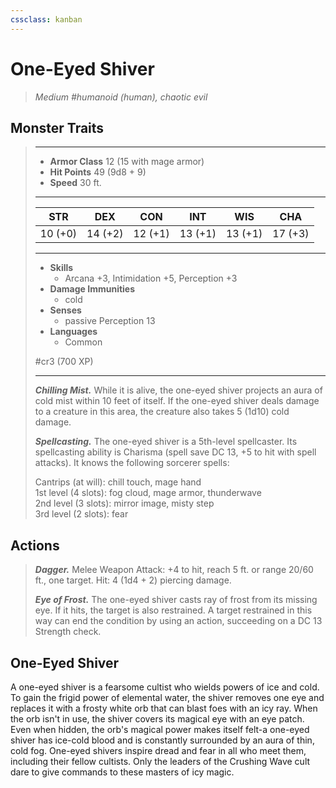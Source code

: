 ```yaml
---
cssclass: kanban
---
```


# One-Eyed Shiver
>*Medium #humanoid (human), chaotic evil*
## Monster Traits
>___
>- **Armor Class** 12 (15 with mage armor)
>- **Hit Points** 49 (9d8 + 9)
>- **Speed** 30 ft.
>___
>|STR|DEX|CON|INT|WIS|CHA|
>|:---:|:---:|:---:|:---:|:---:|:---:|
>|10 (+0)|14 (+2)|12 (+1)|13 (+1)|13 (+1)|17 (+3)|
>___
>- **Skills**
>	 - Arcana +3, Intimidation +5, Perception +3
>- **Damage Immunities**
>	 - cold
>- **Senses**
>	 - passive Perception 13
>- **Languages**
>	 - Common
>
> #cr3 (700 XP)
>___
>***Chilling Mist.*** While it is alive, the one-eyed shiver projects an aura of cold mist within 10 feet of itself. If the one-eyed shiver deals damage to a creature in this area, the creature also takes 5 (1d10) cold damage.  
>
>***Spellcasting.*** The one-eyed shiver is a 5th-level spellcaster. Its spellcasting ability is Charisma (spell save DC 13, +5 to hit with spell attacks). It knows the following sorcerer spells:  
>
>Cantrips (at will): chill touch, mage hand  
>1st level (4 slots): fog cloud, mage armor, thunderwave  
>2nd level (3 slots): mirror image, misty step  
>3rd level (2 slots): fear  
>
## Actions
>***Dagger.*** Melee Weapon Attack: +4 to hit, reach 5 ft. or range 20/60 ft., one target. Hit: 4 (1d4 + 2) piercing damage.  
>
>***Eye of Frost.*** The one-eyed shiver casts ray of frost from its missing eye. If it hits, the target is also restrained. A target restrained in this way can end the condition by using an action, succeeding on a DC 13 Strength check.
## One-Eyed Shiver
A one-eyed shiver is a fearsome cultist who wields powers of ice and cold. To gain the frigid power of elemental water, the shiver removes one eye and replaces it with a frosty white orb that can blast foes with an icy ray. When the orb isn't in use, the shiver covers its magical eye with an eye patch. Even when hidden, the orb's magical power makes itself felt-a one-eyed shiver has ice-cold blood and is constantly surrounded by an aura of thin, cold fog.
One-eyed shivers inspire dread and fear in all who meet them, including their fellow cultists. Only the leaders of the Crushing Wave cult dare to give commands to these masters of icy magic.
